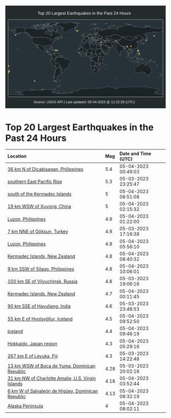 ![Map](./map.png)

# Top 20 Largest Earthquakes in the Past 24 Hours

| Location | Mag | Date and Time (UTC) |
|:---|:---|:---|
| [36 km N of Dicabisagan, Philippines](https://earthquake.usgs.gov/earthquakes/eventpage/us6000k9d5) | 5.4 | 05-04-2023 00:49:03 |
| [southern East Pacific Rise](https://earthquake.usgs.gov/earthquakes/eventpage/us6000k9cl) | 5.3 | 05-03-2023 23:25:47 |
| [south of the Kermadec Islands](https://earthquake.usgs.gov/earthquakes/eventpage/us6000k9ej) | 5 | 05-04-2023 06:51:08 |
| [19 km WSW of Xuyong, China](https://earthquake.usgs.gov/earthquakes/eventpage/us6000k9dq) | 5 | 05-04-2023 02:15:32 |
| [Luzon, Philippines](https://earthquake.usgs.gov/earthquakes/eventpage/us6000k9de) | 4.9 | 05-04-2023 01:22:00 |
| [7 km NNE of Göksun, Turkey](https://earthquake.usgs.gov/earthquakes/eventpage/us7000jxsv) | 4.9 | 05-03-2023 17:16:38 |
| [Luzon, Philippines](https://earthquake.usgs.gov/earthquakes/eventpage/us6000k9ec) | 4.8 | 05-04-2023 05:56:10 |
| [Kermadec Islands, New Zealand](https://earthquake.usgs.gov/earthquakes/eventpage/us6000k9f4) | 4.8 | 05-04-2023 08:40:32 |
| [9 km SSW of Silago, Philippines](https://earthquake.usgs.gov/earthquakes/eventpage/us6000k9fh) | 4.8 | 05-04-2023 10:06:01 |
| [100 km SE of Vilyuchinsk, Russia](https://earthquake.usgs.gov/earthquakes/eventpage/us7000jxut) | 4.8 | 05-03-2023 19:06:16 |
| [Kermadec Islands, New Zealand](https://earthquake.usgs.gov/earthquakes/eventpage/us6000k9cx) | 4.7 | 05-04-2023 00:11:45 |
| [90 km SSE of Hayuliang, India](https://earthquake.usgs.gov/earthquakes/eventpage/us6000k9cr) | 4.6 | 05-03-2023 23:48:53 |
| [55 km E of Hvolsvöllur, Iceland](https://earthquake.usgs.gov/earthquakes/eventpage/us6000k9fe) | 4.5 | 05-04-2023 09:52:50 |
| [Iceland](https://earthquake.usgs.gov/earthquakes/eventpage/us6000k9fi) | 4.4 | 05-04-2023 09:46:19 |
| [Hokkaido, Japan region](https://earthquake.usgs.gov/earthquakes/eventpage/us6000k9eb) | 4.3 | 05-04-2023 05:29:16 |
| [267 km E of Levuka, Fiji](https://earthquake.usgs.gov/earthquakes/eventpage/us7000jxs6) | 4.3 | 05-03-2023 14:22:48 |
| [13 km WSW of Boca de Yuma, Dominican Republic](https://earthquake.usgs.gov/earthquakes/eventpage/pr2023123000) | 4.28 | 05-03-2023 20:02:16 |
| [31 km NW of Charlotte Amalie, U.S. Virgin Islands](https://earthquake.usgs.gov/earthquakes/eventpage/pr2023124000) | 4.18 | 05-04-2023 03:52:44 |
| [6 km W of Salvaleón de Higüey, Dominican Republic](https://earthquake.usgs.gov/earthquakes/eventpage/pr2023124002) | 4.13 | 05-04-2023 08:32:19 |
| [Alaska Peninsula](https://earthquake.usgs.gov/earthquakes/eventpage/us6000k9ev) | 4 | 05-04-2023 08:02:11 |
